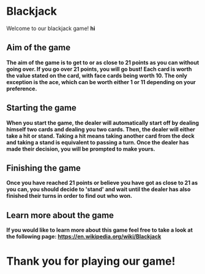 # Blackjack
Welcome to our blackjack game!
<b> hi

## Aim of the game
The aim of the game is to get to or as close to 21 points as you can without going over. If you go over 21 points, you will go bust! Each card is worth the value stated on the card, with face cards being worth 10. The only exception is the ace, which can be worth either 1 or 11 depending on your preference.

## Starting the game
When you start the game, the dealer will automatically start off by dealing himself two cards and dealing you two cards. Then, the dealer will either take a hit or stand. Taking a hit means taking another card from the deck and taking a stand is equivalent to passing a turn. Once the dealer has made their decision, you will be prompted to make yours.

## Finishing the game
Once you have reached 21 points or believe you have got as close to 21 as you can, you should decide to 'stand' and wait until the dealer has also finished their turns in order to find out who won.

## Learn more about the game
If you would like to learn more about this game feel free to take a look at the following page: https://en.wikipedia.org/wiki/Blackjack

# Thank you for playing our game!
